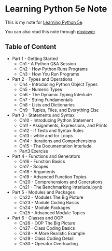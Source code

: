 # Learning Python 5e Note

This is my note for [Learning Python 5e](http://shop.oreilly.com/product/0636920028154.do).

You can also read this note through [nbviewer](http://nbviewer.ipython.org/github/Lee-W/Learning_Python/tree/master/)

## Table of Content

- Part 1 - Getting Started
    - Ch1 - A Python Q&A Session 
    - Ch2 - How Python Runs Programs 
    - Ch3 - How You Run Programs 
- Part 2 - Types and Operations
    - Ch4 - Introducing Python Object Types 
    - Ch5 - Numeric Types 
    - Ch6 - The Dynamic Typing Interlude 
    - Ch7 - String Fundamentals 
    - Ch8 - Lists and Dictionaries 
    - Ch9 - Tuples, Files, and Everything Else 
- Part 3 - Statements and Syntax
    - Ch10 - Introducing Python Statement 
    - Ch11 - Assignments, Expressions, and Prints 
    - Ch12 - if Tests and Syntax Rules 
    - Ch13 - while and for Loops 
    - Ch14 - Iterations and Comprehensions 
    - Ch15 - The Documentation Interlude 
    - Part3 Exercise 
- Part 4 - Functions and Generators
    - Ch16 - Function Basics
    - Ch17 - Scopes
    - Ch18 - Arguments
    - Ch19 - Advanced Function Topics
    - Ch20 - Comprehensions and Generations
    - Ch21 - The Benchmarking Interlude.ipynb
- Part 5 - Modules and Packages
    - Ch22 - Modules The Big Picture
    - Ch23 - Module Coding Basics
    - Ch24 - Module Packages
    - Ch25 - Advanced Module Topics
- Part 6 - Classes and OOP
    - Ch26 - OOP The Big Picture
    - Ch27 - Class Coding Basics
    - Ch28 - A More Realistic Example
    - Ch29 - Class Coding Detail
    - Ch30 - Operator Overloading


